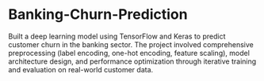 # Banking-Churn-Prediction
Built a deep learning model using TensorFlow and Keras to predict customer churn in the banking sector. The project involved comprehensive preprocessing (label encoding, one-hot encoding, feature scaling), model architecture design, and performance optimization through iterative training and evaluation on real-world customer data.
